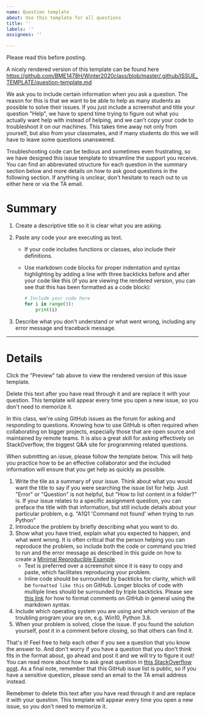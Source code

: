 ```yaml
---
name: Question template
about: Use this template for all questions
title: ''
labels: ''
assignees: ''

---
```


Please read this before posting.

A nicely rendered version of this template can be found here https://github.com/BME1478H/Winter2020class/blob/master/.github/ISSUE_TEMPLATE/question-template.md

We ask you to include certain information when you ask a question.
The reason for this is that we want to be able to help as many students as possible to solve their issues.
If you just include a screenshot and title your question "Help",
we have to spend time trying to figure out what you actually want help with instead of helping,
and we can't copy your code to troubleshoot it on our machines.
This takes time away not only from yourself,
but also from your classmates,
and if many students do this we will have to leave some questions unanswered.

Troubleshooting code can be tedious and sometimes even frustrating,
so we have designed this issue template to streamline the support you receive.
You can find an abbreviated structure for each question in the summary section below
and more details on how to ask good questions in the following section.
If anything is unclear,
don't hesitate to reach out to us either here or via the TA email.

# Summary

1. Create a descriptive title so it is clear what you are asking.
2. Paste any code your are executing as text.
    - If your code includes functions or classes, also include their definitions.
    - Use markdown code blocks for proper indentation and syntax highlighting
      by adding a line with three backticks before and after your code like this
      (if you are viewing the rendered version, you can see that this has been formatted as a code block):
    
        ```python
        # Include your code here
        for i in range(3):
            print(i)
        ```

3. Describe what you don't understand or what went wrong,
   including any error message and traceback message.

---

# Details

Click the "Preview" tab above to view the rendered version of this issue template.

Delete this text after you have read through it and are replace it with your question.
This template will appear every time you open a new issue,
so you don't need to memorize it.

In this class,
we're using GitHub issues as the forum for asking and responding to questions.
Knowing how to use GitHub is often required when collaborating on bigger projects,
especially those that are open source and maintained by remote teams.
It is also a great skill for asking effectively on StackOverflow,
the biggest Q&A site for programming related questions.

When submitting an issue,
please follow the template below.
This will help you practice how to be an effective collaborator
and the included information will ensure that you get help as quickly as possible.

1. Write the tile as a summary of your issue.
   Think about what you would want the title to say
   if you were searching the issue list for help.
   Just "Error" or "Question" is not helpful,
   but "How to list content in a folder?" is.
   If your issue relates to a specific assignment question,
   you can preface the title with that information,
   but still include details about your particular problem,
   e.g. "A1Q1 'Command not found' when trying to run Python"
2. Introduce the problem by briefly describing what you want to do.
3. Show what you have tried,
   explain what you expected to happen,
   and what went wrong.
   It is often critical that the person helping you can reproduce the problem,
   so include both the code or command you tried to run and the error message
   as described in this guide on how to create a [Minimal Reproducible Example].
      - Text is preferred over a screenshot since it is easy to copy and paste,
        which facilitates reproducing your problem.
      - Inline code should be surrounded by backticks for clarity,
        which will be `formatted like this` on GitHub.
        Longer blocks of code with multiple lines should be surrounded by triple backticks.
        Please see [this link] for how to format comments on GitHub in general using the markdown syntax.
4. Include which operating system you are using
   and which version of the troubling program your are on,
   e.g. Win10, Python 3.8.
5. When your problem is solved,
   close the issue.
   If you found the solution yourself,
   post it in a comment before closing,
   so that others can find it.

That's it!
Feel free to help each other if you see a question that you know the answer to. 
And don't worry if you have a question
that you don't think fits in the format about,
go ahead and post it and we will try to figure it out!
You can read more about how to ask great question in [this StackOverflow post].
As a final note,
remember that this GitHub issue list is public,
so if you have a sensitive question,
please send an email to the TA email address instead.

Remebmer to delete this text after you have read through it and are replace it with your question.
This template will appear every time you open a new issue,
so you don't need to memorize it.

[this link]: https://guides.github.com/features/mastering-markdown/
[this StackOverflow post]: https://stackoverflow.com/help/how-to-ask
[Minimal Reproducible Example]: https://stackoverflow.com/help/minimal-reproducible-example
